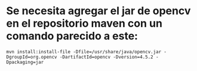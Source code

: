 # Se necesita agregar el jar de opencv en el repositorio maven con un comando parecido a este:
`mvn install:install-file -Dfile=/usr/share/java/opencv.jar -DgroupId=org.opencv -DartifactId=opencv -Dversion=4.5.2 -Dpackaging=jar`